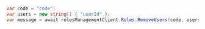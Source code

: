 ```python

```

```csharp
var code = "code";
var users = new string[] { "userId" };
var message = await rolesManagementClient.Roles.RemoveUsers(code, users);
```
